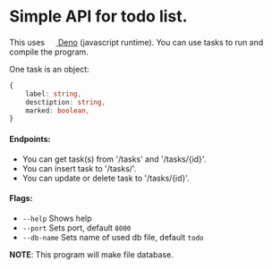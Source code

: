 # Simple API for todo list.

This uses
[<img src='https://upload.wikimedia.org/wikipedia/commons/thumb/c/c3/Deno_Logo_2024.svg/1200px-Deno_Logo_2024.svg.png'  height="16" style="text-align: center" /> Deno](https://deno.com/)
(javascript runtime). You can use tasks to run and compile the program.

One task is an object:

```typescript
{
    label: string,
    desctiption: string,
    marked: boolean,
}
```

#### Endpoints:

- You can get task(s) from '/tasks' and '/tasks/{id}'.
- You can insert task to '/tasks/'.
- You can update or delete task to '/tasks/{id}'.

#### Flags:

- `--help` Shows help
- `--port` Sets port, default `8000`
- `--db-name` Sets name of used db file, default `todo`

**NOTE**: This program will make file database.
